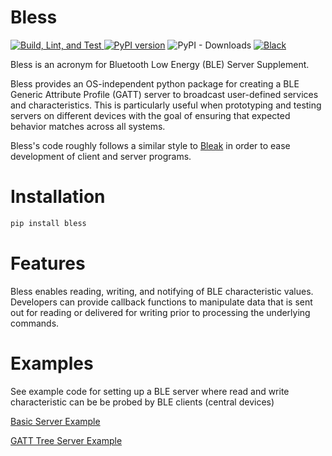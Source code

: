 # Bless

[![Build, Lint, and
Test](https://github.com/kevincar/bless/actions/workflows/build-and-test.yml/badge.svg)
](https://github.com/kevincar/bless/actions/workflows/build-and-test.yml)
[![PyPI version](https://badge.fury.io/py/bless.svg)](https://badge.fury.io/py/bless)
![PyPI - Downloads](https://img.shields.io/pypi/dm/bless)
[![Black](https://img.shields.io/badge/code%20style-black-000000.svg)](https://github.com/psf/black)

Bless is an acronym for Bluetooth Low Energy (BLE) Server Supplement.

Bless provides an OS-independent python package for creating a BLE Generic
Attribute Profile (GATT) server to broadcast user-defined services and
characteristics. This is particularly useful when prototyping and testing
servers on different devices with the goal of ensuring that expected behavior
matches across all systems.

Bless's code roughly follows a similar style to
[Bleak](https://github.com/hbldh/bleak) in order to ease development of client
and server programs.

# Installation

```bash
pip install bless
```

# Features

Bless enables reading, writing, and notifying of BLE characteristic values.
Developers can provide callback functions to manipulate data that is sent out
for reading or delivered for writing prior to processing the underlying
commands.

# Examples

See example code for setting up a BLE server where read and write
characteristic can be be probed by BLE clients (central devices)

[Basic Server
Example](https://github.com/kevincar/bless/blob/master/examples/server.py)

[GATT Tree Server
Example](https://github.com/kevincar/bless/blob/master/examples/gattserver.py)
